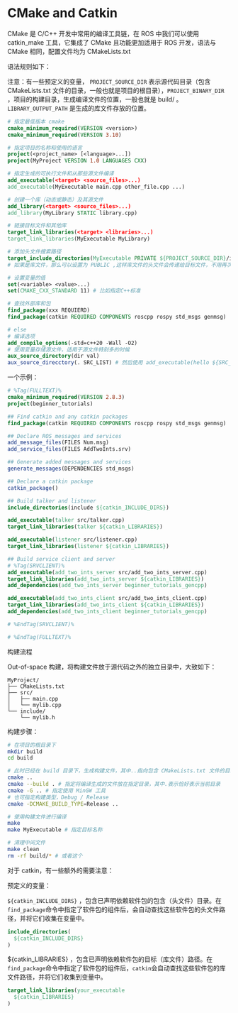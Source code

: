 # CMake and Catkin

CMake 是 C/C++ 开发中常用的编译工具链，在 ROS 中我们可以使用 catkin_make 工具，它集成了 CMake 且功能更加适用于 ROS 开发，语法与 CMake 相同，配置文件均为 CMakeLists.txt

语法规则如下：

注意：有一些预定义的变量， `PROJECT_SOURCE_DIR` 表示源代码目录（包含 CMakeLists.txt 文件的目录，一般也就是项目的根目录），`PROJECT_BINARY_DIR` ，项目的构建目录，生成编译文件的位置，一般也就是 build/ 。`LIBRARY_OUTPUT_PATH` 是生成的库文件存放的位置。

```cmake
# 指定最低版本 cmake
cmake_minimum_required(VERSION <version>)
cmake_minimum_required(VERSION 3.10)

# 指定项目的名称和使用的语言
project(<project_name> [<language>...])
project(MyProject VERSION 1.0 LANGUAGES CXX)

# 指定生成的可执行文件和从那些源文件编译
add_executable(<target> <source_files>...)
add_executable(MyExecutable main.cpp other_file.cpp ...)

# 创建一个库（动态或静态）及其源文件
add_library(<target> <source_files>...)
add_library(MyLibrary STATIC library.cpp)

# 链接目标文件和其他库
target_link_libraries(<target> <libraries>...)
target_link_libraries(MyExecutable MyLibrary)

# 添加头文件搜索路径
target_include_directories(MyExecutable PRIVATE ${PROJECT_SOURCE_DIR}/include)
# 如果是库文件，那么可以设置为 PUBLIC ,这样库文件的头文件会传递给目标文件，不用再次添加

# 设置变量的值
set(<variable> <value>...)
set(CMAKE_CXX_STANDARD 11) # 比如指定C++标准

# 查找外部库和包
find_package(xxx REQUIERD)
find_package(catkin REQUIRED COMPONENTS roscpp rospy std_msgs genmsg)

# else
# 编译选项
add_compile_options(-std=c++20 -Wall -O2)
# 使用变量存储源文件，适用于源文件特别多的时候
aux_source_directory(dir val)
aux_source_direcctory(. SRC_LIST) # 然后使用 add_executable(hello ${SRC_LIST})
```

一个示例：

```cmake
# %Tag(FULLTEXT)%
cmake_minimum_required(VERSION 2.8.3)
project(beginner_tutorials)

## Find catkin and any catkin packages
find_package(catkin REQUIRED COMPONENTS roscpp rospy std_msgs genmsg)

## Declare ROS messages and services
add_message_files(FILES Num.msg)
add_service_files(FILES AddTwoInts.srv)

## Generate added messages and services
generate_messages(DEPENDENCIES std_msgs)

## Declare a catkin package
catkin_package()

## Build talker and listener
include_directories(include ${catkin_INCLUDE_DIRS})

add_executable(talker src/talker.cpp)
target_link_libraries(talker ${catkin_LIBRARIES})

add_executable(listener src/listener.cpp)
target_link_libraries(listener ${catkin_LIBRARIES})

## Build service client and server
# %Tag(SRVCLIENT)%
add_executable(add_two_ints_server src/add_two_ints_server.cpp)
target_link_libraries(add_two_ints_server ${catkin_LIBRARIES})
add_dependencies(add_two_ints_server beginner_tutorials_gencpp)

add_executable(add_two_ints_client src/add_two_ints_client.cpp)
target_link_libraries(add_two_ints_client ${catkin_LIBRARIES})
add_dependencies(add_two_ints_client beginner_tutorials_gencpp)

# %EndTag(SRVCLIENT)%

# %EndTag(FULLTEXT)%
```

构建流程

Out-of-space 构建，将构建文件放于源代码之外的独立目录中，大致如下：

```text
MyProject/
├── CMakeLists.txt
├── src/
│   ├── main.cpp
│   └── mylib.cpp
└── include/
    └── mylib.h
```

构建步骤：

```bash
# 在项目的根目录下
mkdir build
cd build

# 此时已经在 build 目录下，生成构建文件，其中..指向包含 CMakeLists.txt 文件的目录（称为源代码目录，但非彼“源代码”）
cmake ..
cmake --build . # 指定将编译生成的文件放在指定目录，其中.表示恰好表示当前目录
cmake -G .. # 指定使用 MinGW 工具
# 也可指定构建类型，Debug / Release
cmake -DCMAKE_BUILD_TYPE=Release ..

# 使用构建文件进行编译
make
make MyExecutable # 指定目标名称

# 清理中间文件
make clean
rm -rf build/* # 或者这个
```

对于 catkin，有一些额外的需要注意：

预定义的变量：

`${catkin_INCLUDE_DIRS}` ，包含已声明依赖软件包的包含（头文件）目录。在`find_package`命令中指定了软件包的组件后，会自动查找这些软件包的头文件路径，并将它们收集在变量中。

```cmake
include_directories(
  ${catkin_INCLUDE_DIRS}
)
```

${catkin_LIBRARIES} ，包含已声明依赖软件包的目标（库文件）路径。在`find_package`命令中指定了软件包的组件后，`catkin`会自动查找这些软件包的库文件路径，并将它们收集到变量中。

```cmake
target_link_libraries(your_executable
  ${catkin_LIBRARIES}
)
```
